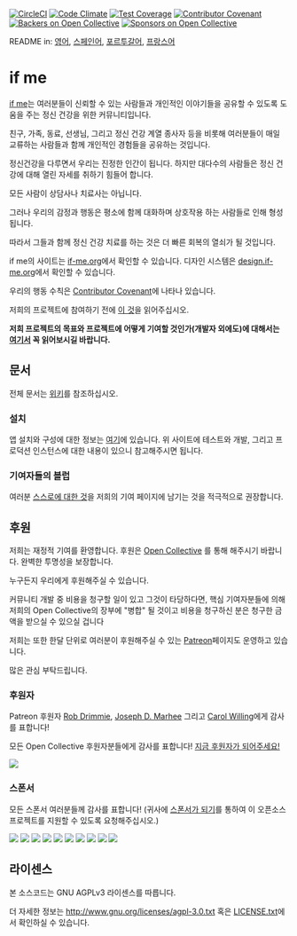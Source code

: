 [![CircleCI](https://circleci.com/gh/ifmeorg/ifme/tree/master.svg?style=svg)](https://circleci.com/gh/ifmeorg/ifme/tree/master)
[![Code Climate](https://codeclimate.com/github/ifmeorg/ifme/badges/gpa.svg)](https://codeclimate.com/github/ifmeorg/ifme)
[![Test Coverage](https://api.codeclimate.com/v1/badges/f9444a4d4116720518fe/test_coverage)](https://codeclimate.com/github/ifmeorg/ifme/test_coverage)
[![Contributor Covenant](https://img.shields.io/badge/Contributor%20Covenant-v1.4%20adopted-ff69b4.svg)](code-of-conduct.md)
[![Backers on Open Collective](https://opencollective.com/ifme/backers/badge.svg)](#backers)
[![Sponsors on Open Collective](https://opencollective.com/ifme/sponsors/badge.svg)](#sponsors)

README in: [영어](https://github.com/ifmeorg/ifme/blob/master/README.md), [스페인어](https://github.com/ifmeorg/ifme/blob/master/README-ES.md), [포르투갈어](https://github.com/ifmeorg/ifme/blob/master/README-PT.md), [프랑스어](https://github.com/ifmeorg/ifme/blob/master/README-FR.md)

# if me

[if me](https://www.if-me.org/)는 여러분들이 신뢰할 수 있는 사람들과 개인적인 이야기들을 공유할 수 있도록 도움을 주는 정신 건강을 위한 커뮤니티입니다.

친구, 가족, 동료, 선생님, 그리고 정신 건강 계열 종사자 등을 비롯해 여러분들이 매일 교류하는 사람들과 함께 개인적인 경험들을 공유하는 것입니다.

정신건강을 다루면서 우리는 진정한 인간이 됩니다. 하지만 대다수의 사람들은 정신 건강에 대해 열린 자세를 취하기 힘들어 합니다.

모든 사람이 상담사나 치료사는 아닙니다.

그러나 우리의 감정과 행동은 평소에 함께 대화하며 상호작용 하는 사람들로 인해 형성됩니다.

따라서 그들과 함께 정신 건강 치료를 하는 것은 더 빠른 회복의 열쇠가 될 것입니다.

if me의 사이트는 [if-me.org](https://www.if-me.org/)에서 확인할 수 있습니다. 디자인 시스템은 [design.if-me.org](http://design.if-me.org/)에서 확인할 수 있습니다.


우리의 행동 수칙은 [Contributor Covenant](http://contributor-covenant.org)에 나타나 있습니다.

저희의 프로젝트에 참여하기 전에 [이 것](https://github.com/ifmeorg/ifme/blob/master/code_of_conduct.md)을 읽어주십시오.

**저희 프로젝트의 목표와 프로젝트에 어떻게 기여할 것인가(개발자 외에도)에 대해서는 [여기서](https://github.com/ifmeorg/ifme/blob/master/CONTRIBUTING.md) 꼭 읽어보시길 바랍니다.**

## 문서

전체 문서는 [위키](https://github.com/ifmeorg/ifme/wiki)를 참조하십시오.

### 설치

앱 설치와 구성에 대한 정보는 [여기](https://github.com/ifmeorg/ifme/wiki/Installation)에 있습니다. 위 사이트에 테스트와 개발, 그리고 프로덕션 인스턴스에 대한 내용이 있으니 참고해주시면 됩니다.

### 기여자들의 블럽

여러분 [스스로에 대한 것](https://github.com/ifmeorg/ifme/wiki/Contributor-Blurb)을 저희의 기여 페이지에 남기는 것을 적극적으로 권장합니다.

## 후원

저희는 재정적 기여를 환영합니다. 후원은 [Open Collective](https://opencollective.com/ifme) 를 통해 해주시기 바랍니다. 완벽한 투명성을 보장합니다.

누구든지 우리에게 후원해주실 수 있습니다.

커뮤니티 개발 중 비용을 청구할 일이 있고 그것이 타당하다면, 핵심 기여자분들에 의해 저희의 Open Collective의 장부에 "병합" 될 것이고 비용을 청구하신 분은 청구한 금액을 받으실 수 있으실 겁니다

저희는 또한 한달 단위로 여러분이 후원해주실 수 있는 [Patreon](https://www.patreon.com/ifme)페이지도 운영하고 있습니다.

많은 관심 부탁드립니다.

### 후원자

Patreon 후원자 [Rob Drimmie](https://www.patreon.com/user?u=3251857), [Joseph D. Marhee](https://www.patreon.com/user?u=2899171) 그리고 [Carol Willing](https://www.patreon.com/user?u=202458)에게 감사를 표합니다!

모든 Open Collective 후원자분들에게 감사를 표합니다!
[지금 후원자가 되어주세요!](https://opencollective.com/ifme#backer)

<a href="https://opencollective.com/ifme#backers" target="_blank"><img src="https://opencollective.com/ifme/backers.svg?width=890"></a>

### 스폰서

모든 스폰서 여러분들께 감사를 표합니다!
(귀사에 [스폰서가 되기](https://opencollective.com/ifme#sponsor)를 통하여 이 오픈소스 프로젝트를 지원할 수 있도록 요청해주십시오.)

<section role="presentation">
  <a href="https://opencollective.com/ifme/sponsor/0/website" target="_blank"><img src="https://opencollective.com/ifme/sponsor/0/avatar.svg"></a>
  <a href="https://opencollective.com/ifme/sponsor/1/website" target="_blank"><img src="https://opencollective.com/ifme/sponsor/1/avatar.svg"></a>
  <a href="https://opencollective.com/ifme/sponsor/2/website" target="_blank"><img src="https://opencollective.com/ifme/sponsor/2/avatar.svg"></a>
  <a href="https://opencollective.com/ifme/sponsor/3/website" target="_blank"><img src="https://opencollective.com/ifme/sponsor/3/avatar.svg"></a>
  <a href="https://opencollective.com/ifme/sponsor/4/website" target="_blank"><img src="https://opencollective.com/ifme/sponsor/4/avatar.svg"></a>
  <a href="https://opencollective.com/ifme/sponsor/5/website" target="_blank"><img src="https://opencollective.com/ifme/sponsor/5/avatar.svg"></a>
  <a href="https://opencollective.com/ifme/sponsor/6/website" target="_blank"><img src="https://opencollective.com/ifme/sponsor/6/avatar.svg"></a>
  <a href="https://opencollective.com/ifme/sponsor/7/website" target="_blank"><img src="https://opencollective.com/ifme/sponsor/7/avatar.svg"></a>
  <a href="https://opencollective.com/ifme/sponsor/8/website" target="_blank"><img src="https://opencollective.com/ifme/sponsor/8/avatar.svg"></a>
  <a href="https://opencollective.com/ifme/sponsor/9/website" target="_blank"><img src="https://opencollective.com/ifme/sponsor/9/avatar.svg"></a>
</section>

## 라이센스

본 소스코드는 GNU AGPLv3 라이센스를 따릅니다.

더 자세한 정보는 http://www.gnu.org/licenses/agpl-3.0.txt 혹은 [LICENSE.txt](https://github.com/ifmeorg/ifme/blob/master/LICENSE.txt)에서 확인하실 수 있습니다.

